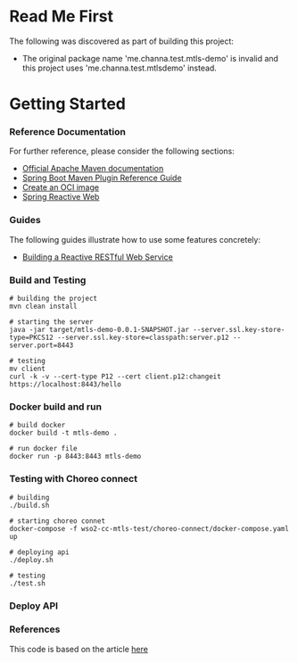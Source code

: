 # Read Me First
The following was discovered as part of building this project:

* The original package name 'me.channa.test.mtls-demo' is invalid and this project uses 'me.channa.test.mtlsdemo' instead.

# Getting Started

### Reference Documentation
For further reference, please consider the following sections:

* [Official Apache Maven documentation](https://maven.apache.org/guides/index.html)
* [Spring Boot Maven Plugin Reference Guide](https://docs.spring.io/spring-boot/docs/3.3.0-M3/maven-plugin/reference/html/)
* [Create an OCI image](https://docs.spring.io/spring-boot/docs/3.3.0-M3/maven-plugin/reference/html/#build-image)
* [Spring Reactive Web](https://docs.spring.io/spring-boot/docs/3.3.0-M3/reference/htmlsingle/index.html#web.reactive)

### Guides
The following guides illustrate how to use some features concretely:

* [Building a Reactive RESTful Web Service](https://spring.io/guides/gs/reactive-rest-service/)

### Build and Testing
```
# building the project
mvn clean install

# starting the server 
java -jar target/mtls-demo-0.0.1-SNAPSHOT.jar --server.ssl.key-store-type=PKCS12 --server.ssl.key-store=classpath:server.p12 --server.port=8443

# testing
mv client
curl -k -v --cert-type P12 --cert client.p12:changeit https://localhost:8443/hello
```

### Docker build and run
```
# build docker
docker build -t mtls-demo .

# run docker file
docker run -p 8443:8443 mtls-demo
```

### Testing with Choreo connect
```
# building
./build.sh

# starting choreo connet
docker-compose -f wso2-cc-mtls-test/choreo-connect/docker-compose.yaml up

# deploying api
./deploy.sh

# testing
./test.sh
```

### Deploy API

### References
This code is based on the article [here](https://medium.com/ing-tech-romania/a-simple-mtls-guide-for-spring-boot-microservices-c6bfc9878369)